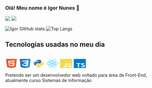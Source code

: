 ### Olá! Meu nome é Igor Nunes 👾

  <a href="https://www.linkedin.com/in/igor-nunes-1392782b4/" target="_blank"><img src="https://img.shields.io/badge/-LinkedIn-%230077B5?style=for-the-badge&logo=linkedin&logoColor=white" target="_blank"></a> 
  <a href = "mailto:igornunesle@gmail.com"><img src="https://img.shields.io/badge/-Gmail-%23333?style=for-the-badge&logo=gmail&logoColor=white" target="_blank"></a>

  ![Igor GitHub stats](https://github-readme-stats.vercel.app/api?username=igornunes-dev&show_icons=true&theme=radical)
  ![Top Langs](https://github-readme-stats.vercel.app/api/top-langs/?username=igornunes-dev&layout=compact&theme=radical)

  ## Tecnologias usadas no meu dia

<div style="display:inline-block"><br/>
  <img align="center" alt="igor-HTML" height="30" width="40" src="https://raw.githubusercontent.com/devicons/devicon/master/icons/html5/html5-original.svg">
  <img align="center" alt="igor-CSS" height="30" width="40" src="https://raw.githubusercontent.com/devicons/devicon/master/icons/css3/css3-original.svg">
  <img align="center" alt="igor-Python" height="30" width="40" src="https://raw.githubusercontent.com/devicons/devicon/master/icons/python/python-original.svg">
  <img align="center" alt="igor-React" height="30" width="40" src="https://raw.githubusercontent.com/devicons/devicon/master/icons/react/react-original.svg">
   <img align="center" alt="igor-Js" height="30" width="40" src="https://raw.githubusercontent.com/devicons/devicon/master/icons/javascript/javascript-plain.svg">
  <img align="center" alt="igor-Ts" height="30" width="40" src="https://raw.githubusercontent.com/devicons/devicon/master/icons/typescript/typescript-plain.svg">
</div><br />

Pretendo ser um desenvolvedor web voltado para área de Front-End, atualmente curso Sistemas de Informação

